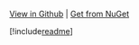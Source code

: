 [View in Github](https://github.com/azure/amqpnetlite) | [Get from NuGet](https://www.nuget.org/packages/AMQPNetLite/)

[!include[readme](README.md)]
